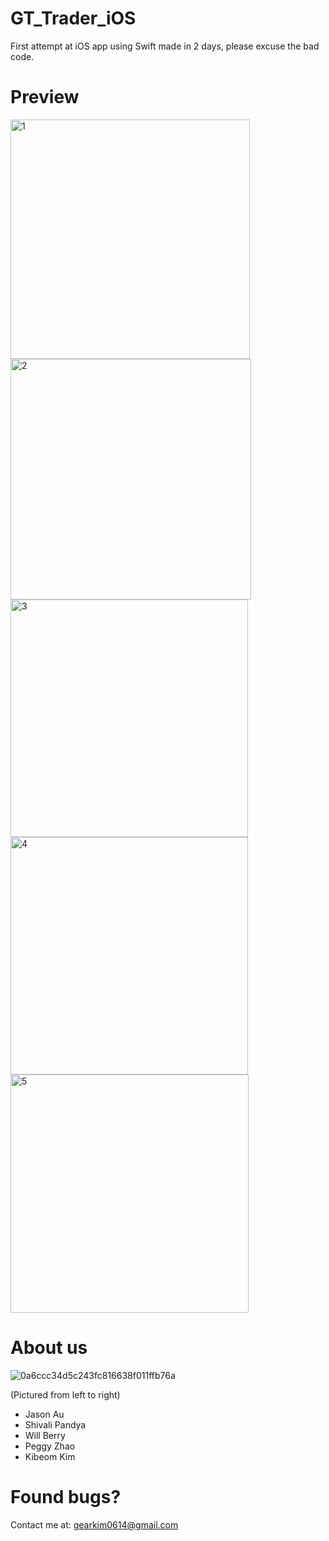 # GT_Trader_iOS
First attempt at iOS app using Swift made in 2 days, please excuse the bad code.

# Preview
<img width="383" alt="1" src="https://user-images.githubusercontent.com/32786111/61595412-fc849d80-abc4-11e9-88a5-288cec311c57.png">
<img width="385" alt="2" src="https://user-images.githubusercontent.com/32786111/61595436-3ce41b80-abc5-11e9-8fb1-ee88b95cda63.png">
<img width="380" alt="3" src="https://user-images.githubusercontent.com/32786111/61595439-41103900-abc5-11e9-8376-b20d63819ffc.png">
<img width="380" alt="4" src="https://user-images.githubusercontent.com/32786111/61595440-43729300-abc5-11e9-8d71-a170e115c867.png">
<img width="381" alt="5" src="https://user-images.githubusercontent.com/32786111/61595441-466d8380-abc5-11e9-9433-44e82361ca88.png">

# About us 
![0a6ccc34d5c243fc816638f011ffb76a](https://user-images.githubusercontent.com/32786111/65539985-7fcdb280-ded8-11e9-8a5a-b5d8494fb55b.jpeg)

(Pictured from left to right)
* Jason Au
* Shivali Pandya
* Will Berry
* Peggy Zhao
* Kibeom Kim

# Found bugs?
Contact me at: gearkim0614@gmail.com

